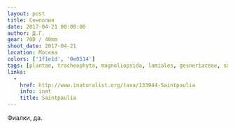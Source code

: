 ```yaml
---
layout: post
title: Сенполия
date: 2017-04-21 00:00:00
author: Д.Г.
gear: 70D / 40mm
shoot_date: 2017-04-21
location: Москва
colors: ['1f1e1d', '0e0514']
tags: [plantae, tracheophyta, magnoliopsida, lamiales, gesneriaceae, saintpaulia]
links:
  -
    href: http://www.inaturalist.org/taxa/133944-Saintpaulia
    info: inat
    title: Saintpaulia
---
```


Фиалки, да.

